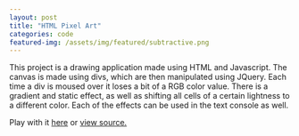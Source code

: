 ```yaml
---
layout: post
title: "HTML Pixel Art"
categories: code
featured-img: /assets/img/featured/subtractive.png
---
```

This project is a drawing application made using HTML and Javascript. The canvas is made using divs, which are then manipulated using JQuery. Each time a div is moused over it loses a bit of a RGB color value. There is a gradient and static effect, as well as shifting all cells of a certain lightness to a different color. Each of the effects can be used in the text console as well.

Play with it <a href="https://dsipal.github.io/subtractive-color-gen/">here</a> or <a href="https://github.com/dsipal/subtractive-color-gen">view source.</a>